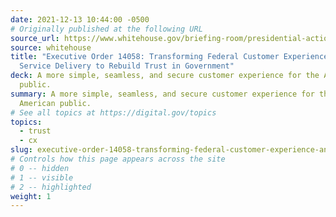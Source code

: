 ```yaml
---
date: 2021-12-13 10:44:00 -0500
# Originally published at the following URL
source_url: https://www.whitehouse.gov/briefing-room/presidential-actions/2021/12/13/executive-order-on-transforming-federal-customer-experience-and-service-delivery-to-rebuild-trust-in-government/
source: whitehouse
title: "Executive Order 14058: Transforming Federal Customer Experience and
  Service Delivery to Rebuild Trust in Government"
deck: A more simple, seamless, and secure customer experience for the American
  public.
summary: A more simple, seamless, and secure customer experience for the
  American public.
# See all topics at https://digital.gov/topics
topics:
  - trust
  - cx
slug: executive-order-14058-transforming-federal-customer-experience-and-service-delivery-to-rebuild-trust-in-government
# Controls how this page appears across the site
# 0 -- hidden
# 1 -- visible
# 2 -- highlighted
weight: 1
---
```


